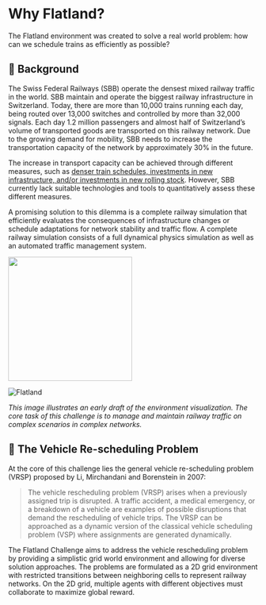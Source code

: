 Why Flatland?
===

The Flatland environment was created to solve a real world problem: how can we schedule trains as efficiently as possible?

🚂 Background
---

The Swiss Federal Railways (SBB) operate the densest mixed railway traffic in the world. SBB maintain and operate the biggest railway infrastructure in Switzerland. Today, there are more than 10,000 trains running each day, being routed over 13,000 switches and controlled by more than 32,000 signals. Each day 1.2 million passengers and almost half of Switzerland’s volume of transported goods are transported on this railway network. Due to the growing demand for mobility, SBB needs to increase the transportation capacity of the network by approximately 30% in the future.

The increase in transport capacity can be achieved through different measures, such as [denser train schedules, investments in new infrastructure, and/or investments in new rolling stock](https://smartrail40.ch/index.asp?inc=&lang=en). However, SBB currently lack suitable technologies and tools to quantitatively assess these different measures.

A promising solution to this dilemma is a complete railway simulation that efficiently evaluates the consequences of infrastructure changes or schedule adaptations for network stability and traffic flow. A complete railway simulation consists of a full dynamical physics simulation as well as an automated traffic management system.

<img src="" width="250" />

 ![Flatland](https://s3.eu-central-1.amazonaws.com/aicrowd-static/SBB/images/Flatland_Preview.svg)
 
*This image illustrates an early draft of the environment visualization. The core task of this challenge is to manage and maintain railway traffic on complex scenarios in complex networks.*

🔀 The Vehicle Re-scheduling Problem
---

At the core of this challenge lies the general vehicle re-scheduling problem (VRSP) proposed by Li, Mirchandani and Borenstein in 2007:

> The vehicle rescheduling problem (VRSP) arises when a previously assigned trip is disrupted. A traffic accident, a medical emergency, or a breakdown of a vehicle are examples of possible disruptions that demand the rescheduling of vehicle trips. The VRSP can be approached as a dynamic version of the classical vehicle scheduling problem (VSP) where assignments are generated dynamically.

The Flatland Challenge aims to address the vehicle rescheduling problem by providing a simplistic grid world environment and allowing for diverse solution approaches. The problems are formulated as a 2D grid environment with restricted transitions between neighboring cells to represent railway networks. On the 2D grid, multiple agents with different objectives must collaborate to maximize global reward.